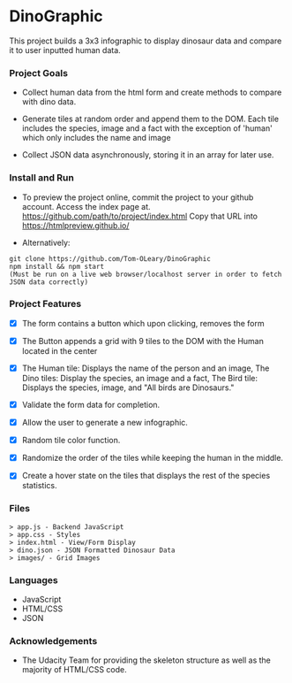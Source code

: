 # DinoGraphic
This project builds a 3x3 infographic to display dinosaur data and compare it to user inputted human data.

### Project Goals

* Collect human data from the html form and create methods to compare with dino data.

* Generate tiles at random order and append them to the DOM. Each tile includes the species, image and a fact with the exception of 'human' which only includes the name and image

* Collect JSON data asynchronously, storing it in an array for later use. 

### Install and Run

* To preview the project online, commit the project to your github account. Access the index page at. https://github.com/path/to/project/index.html Copy that URL into https://htmlpreview.github.io/

* Alternatively:
```
git clone https://github.com/Tom-OLeary/DinoGraphic
npm install && npm start
(Must be run on a live web browser/localhost server in order to fetch JSON data correctly)
```

### Project Features

- [X] The form contains a button which upon clicking, removes the form
- [X] The Button appends a grid with 9 tiles to the DOM with the Human located in the center
- [X] The Human tile: Displays the name of the person and an image, 
        The Dino tiles: Display the species, an image and a fact, 
        The Bird tile: Displays the species, image, and "All birds are Dinosaurs."

- [X] Validate the form data for completion.
- [X] Allow the user to generate a new infographic.
- [X] Random tile color function.
- [X] Randomize the order of the tiles while keeping the human in the middle.
- [X] Create a hover state on the tiles that displays the rest of the species statistics.

### Files
    > app.js - Backend JavaScript
    > app.css - Styles
    > index.html - View/Form Display
    > dino.json - JSON Formatted Dinosaur Data
    > images/ - Grid Images
    
### Languages
* JavaScript
* HTML/CSS
* JSON

### Acknowledgements
* The Udacity Team for providing the skeleton structure as well as the majority of HTML/CSS code.
